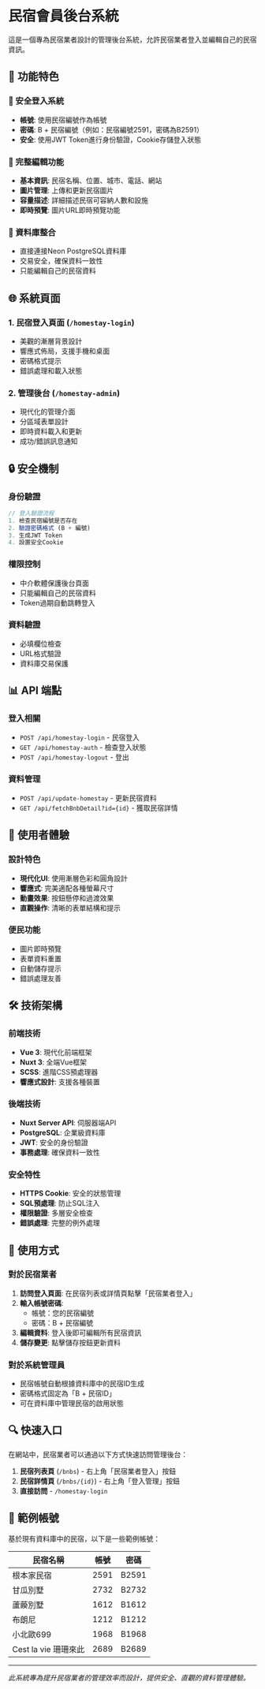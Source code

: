 # 民宿會員後台系統

這是一個專為民宿業者設計的管理後台系統，允許民宿業者登入並編輯自己的民宿資訊。

## 🚀 功能特色

### 🔐 安全登入系統
- **帳號**: 使用民宿編號作為帳號
- **密碼**: B + 民宿編號（例如：民宿編號2591，密碼為B2591）
- **安全**: 使用JWT Token進行身份驗證，Cookie存儲登入狀態

### 📝 完整編輯功能
- **基本資訊**: 民宿名稱、位置、城市、電話、網站
- **圖片管理**: 上傳和更新民宿圖片
- **容量描述**: 詳細描述民宿可容納人數和設施
- **即時預覽**: 圖片URL即時預覽功能

### 💾 資料庫整合
- 直接連接Neon PostgreSQL資料庫
- 交易安全，確保資料一致性
- 只能編輯自己的民宿資料

## 🌐 系統頁面

### 1. 民宿登入頁面 (`/homestay-login`)
- 美觀的漸層背景設計
- 響應式佈局，支援手機和桌面
- 密碼格式提示
- 錯誤處理和載入狀態

### 2. 管理後台 (`/homestay-admin`)
- 現代化的管理介面
- 分區域表單設計
- 即時資料載入和更新
- 成功/錯誤訊息通知

## 🔒 安全機制

### 身份驗證
```javascript
// 登入驗證流程
1. 檢查民宿編號是否存在
2. 驗證密碼格式 (B + 編號)
3. 生成JWT Token
4. 設置安全Cookie
```

### 權限控制
- 中介軟體保護後台頁面
- 只能編輯自己的民宿資料
- Token過期自動跳轉登入

### 資料驗證
- 必填欄位檢查
- URL格式驗證
- 資料庫交易保護

## 📊 API 端點

### 登入相關
- `POST /api/homestay-login` - 民宿登入
- `GET /api/homestay-auth` - 檢查登入狀態
- `POST /api/homestay-logout` - 登出

### 資料管理
- `POST /api/update-homestay` - 更新民宿資料
- `GET /api/fetchBnbDetail?id={id}` - 獲取民宿詳情

## 🎨 使用者體驗

### 設計特色
- **現代化UI**: 使用漸層色彩和圓角設計
- **響應式**: 完美適配各種螢幕尺寸
- **動畫效果**: 按鈕懸停和過渡效果
- **直觀操作**: 清晰的表單結構和提示

### 便民功能
- 圖片即時預覽
- 表單資料重置
- 自動儲存提示
- 錯誤處理友善

## 🛠 技術架構

### 前端技術
- **Vue 3**: 現代化前端框架
- **Nuxt 3**: 全端Vue框架
- **SCSS**: 進階CSS預處理器
- **響應式設計**: 支援各種裝置

### 後端技術
- **Nuxt Server API**: 伺服器端API
- **PostgreSQL**: 企業級資料庫
- **JWT**: 安全的身份驗證
- **事務處理**: 確保資料一致性

### 安全特性
- **HTTPS Cookie**: 安全的狀態管理
- **SQL預處理**: 防止SQL注入
- **權限驗證**: 多層安全檢查
- **錯誤處理**: 完整的例外處理

## 📱 使用方式

### 對於民宿業者
1. **訪問登入頁面**: 在民宿列表或詳情頁點擊「民宿業者登入」
2. **輸入帳號密碼**: 
   - 帳號：您的民宿編號
   - 密碼：B + 民宿編號
3. **編輯資料**: 登入後即可編輯所有民宿資訊
4. **儲存變更**: 點擊儲存按鈕更新資料

### 對於系統管理員
- 民宿帳號自動根據資料庫中的民宿ID生成
- 密碼格式固定為「B + 民宿ID」
- 可在資料庫中管理民宿的啟用狀態

## 🔍 快速入口

在網站中，民宿業者可以通過以下方式快速訪問管理後台：

1. **民宿列表頁** (`/bnbs`) - 右上角「民宿業者登入」按鈕
2. **民宿詳情頁** (`/bnbs/{id}`) - 右上角「登入管理」按鈕
3. **直接訪問** - `/homestay-login`

## 🎯 範例帳號

基於現有資料庫中的民宿，以下是一些範例帳號：

| 民宿名稱 | 帳號 | 密碼 |
|---------|------|------|
| 根本家民宿 | 2591 | B2591 |
| 甘瓜別墅 | 2732 | B2732 |
| 蘆藈別墅 | 1612 | B1612 |
| 布朗尼 | 1212 | B1212 |
| 小北歐699 | 1968 | B1968 |
| Cest la vie 珊珊來此 | 2689 | B2689 |

---

*此系統專為提升民宿業者的管理效率而設計，提供安全、直觀的資料管理體驗。* 
